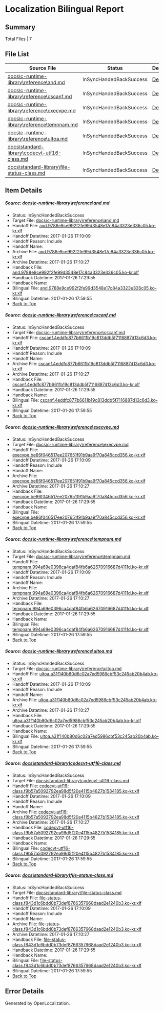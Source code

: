 # <a name='report-top'></a> Localization Bilingual Report

## Summary
 Total Files | 7

## File List
 Source File | Status | Details 
 ----------- | ------ | ------- 
 [docs\c-runtime-library\reference\and.md](https://github.com/openlocalizationtestorg/cpp-docs/blob/3168772cbb7e8127523bc2fc2da5cc9b4f59beb8/docs/c-runtime-library/reference/and.md) | InSyncHandedBackSuccess | [Details](#ce7cd9078015c38d83f574699908f1b2b7a9ede52512)
 [docs\c-runtime-library\reference\cscanf.md](https://github.com/openlocalizationtestorg/cpp-docs/blob/3168772cbb7e8127523bc2fc2da5cc9b4f59beb8/docs/c-runtime-library/reference/cscanf.md) | InSyncHandedBackSuccess | [Details](#2e9fb43a6da4ffe556fb1e217cb583e69095d0092622)
 [docs\c-runtime-library\reference\execvpe.md](https://github.com/openlocalizationtestorg/cpp-docs/blob/3168772cbb7e8127523bc2fc2da5cc9b4f59beb8/docs/c-runtime-library/reference/execvpe.md) | InSyncHandedBackSuccess | [Details](#634cbaeba1610c7f656185ff159e3a03dcce3cf42657)
 [docs\c-runtime-library\reference\tempnam.md](https://github.com/openlocalizationtestorg/cpp-docs/blob/3168772cbb7e8127523bc2fc2da5cc9b4f59beb8/docs/c-runtime-library/reference/tempnam.md) | InSyncHandedBackSuccess | [Details](#fe877564ca417090633c66c86d03318fbe73838b3167)
 [docs\c-runtime-library\reference\ultoa.md](https://github.com/openlocalizationtestorg/cpp-docs/blob/3168772cbb7e8127523bc2fc2da5cc9b4f59beb8/docs/c-runtime-library/reference/ultoa.md) | InSyncHandedBackSuccess | [Details](#f2a21f767b8315b2f419e26dce1c2e02ef5631fa3184)
 [docs\standard-library\codecvt-utf16-class.md](https://github.com/openlocalizationtestorg/cpp-docs/blob/5187996fc377bca8633360082d07f7ec8a68ee57/docs/standard-library/codecvt-utf16-class.md) | InSyncHandedBackSuccess | [Details](#8ee859512a6b4a3050eec6f91d4b3c8449cf918a12602)
 [docs\standard-library\file-status-class.md](https://github.com/openlocalizationtestorg/cpp-docs/blob/85c900f2263ae1c1089478badc85388e3b5e8548/docs/standard-library/file-status-class.md) | InSyncHandedBackSuccess | [Details](#b6418446418b16233cea45440510cafb372dc2fd12702)

## Item Details
##### <a name='ce7cd9078015c38d83f574699908f1b2b7a9ede52512'></a> Source: [docs\c-runtime-library\reference\and.md](https://github.com/openlocalizationtestorg/cpp-docs/blob/3168772cbb7e8127523bc2fc2da5cc9b4f59beb8/docs/c-runtime-library/reference/and.md)
* Status: InSyncHandedBackSuccess
* Target File: [docs\c-runtime-library\reference\and.md](https://github.com/OpenLocalizationTestOrg/cpp-docs.ko-kr/blob/c5ac30ef8301494f71050c07a322e7ca5a5bd0ed/docs/c-runtime-library/reference/and.md)
* Handoff File: [and.9788e9ce992f2fe99d3548e17c84a3323e336c05.ko-kr.xlf](https://github.com/OpenLocalizationTestOrg/cpp-docs.handoff/blob/ce0c34a21ac0ee2d22c7f0f55f6dcaeaca6866ce/ol-handoff/OpenLocalizationTestOrg/cpp-docs.ko-kr/master/mt/and.9788e9ce992f2fe99d3548e17c84a3323e336c05.ko-kr.xlf)
* Handoff Datetime: 2017-01-26 17:10:09
* Handoff Reason: Include
* Handoff Name: 
* Archive File: [and.9788e9ce992f2fe99d3548e17c84a3323e336c05.ko-kr.xlf](https://github.com/OpenLocalizationTestOrg/cpp-docs.handoff/blob/1a6834766bf088a04a53185ccbb331d6241f9df0/ol-archive/OpenLocalizationTestOrg/cpp-docs.ko-kr/master/mt/and.9788e9ce992f2fe99d3548e17c84a3323e336c05.ko-kr.xlf)
* Archive Datetime: 2017-01-26 17:10:27
* Handback File: [and.9788e9ce992f2fe99d3548e17c84a3323e336c05.ko-kr.xlf](https://github.com/OpenLocalizationTestOrg/cpp-docs.handback/blob/3f50943d674b597f417d74356bff6190174de0e7/ol-handback/OpenLocalizationTestOrg/cpp-docs.ko-kr/master/mt/and.9788e9ce992f2fe99d3548e17c84a3323e336c05.ko-kr.xlf)
* Handback Datetime: 2017-01-26 17:29:55
* Handback Name: 
* Bilingual File: [and.9788e9ce992f2fe99d3548e17c84a3323e336c05.ko-kr.xlf](https://github.com/OpenLocalizationTestOrg/cpp-docs.handback/blob/3f50943d674b597f417d74356bff6190174de0e7/ol-handback/OpenLocalizationTestOrg/cpp-docs.ko-kr/master/mt/and.9788e9ce992f2fe99d3548e17c84a3323e336c05.ko-kr.xlf)
* Bilingual Datetime: 2017-01-26 17:59:55
* [Back to Top](#report-top)

##### <a name='2e9fb43a6da4ffe556fb1e217cb583e69095d0092622'></a> Source: [docs\c-runtime-library\reference\cscanf.md](https://github.com/openlocalizationtestorg/cpp-docs/blob/3168772cbb7e8127523bc2fc2da5cc9b4f59beb8/docs/c-runtime-library/reference/cscanf.md)
* Status: InSyncHandedBackSuccess
* Target File: [docs\c-runtime-library\reference\cscanf.md](https://github.com/OpenLocalizationTestOrg/cpp-docs.ko-kr/blob/c5ac30ef8301494f71050c07a322e7ca5a5bd0ed/docs/c-runtime-library/reference/cscanf.md)
* Handoff File: [cscanf.4eddfc877b6611b19c813ddb5f7116887d13c6d3.ko-kr.xlf](https://github.com/OpenLocalizationTestOrg/cpp-docs.handoff/blob/ce0c34a21ac0ee2d22c7f0f55f6dcaeaca6866ce/ol-handoff/OpenLocalizationTestOrg/cpp-docs.ko-kr/master/mt/cscanf.4eddfc877b6611b19c813ddb5f7116887d13c6d3.ko-kr.xlf)
* Handoff Datetime: 2017-01-26 17:10:09
* Handoff Reason: Include
* Handoff Name: 
* Archive File: [cscanf.4eddfc877b6611b19c813ddb5f7116887d13c6d3.ko-kr.xlf](https://github.com/OpenLocalizationTestOrg/cpp-docs.handoff/blob/1a6834766bf088a04a53185ccbb331d6241f9df0/ol-archive/OpenLocalizationTestOrg/cpp-docs.ko-kr/master/mt/cscanf.4eddfc877b6611b19c813ddb5f7116887d13c6d3.ko-kr.xlf)
* Archive Datetime: 2017-01-26 17:10:27
* Handback File: [cscanf.4eddfc877b6611b19c813ddb5f7116887d13c6d3.ko-kr.xlf](https://github.com/OpenLocalizationTestOrg/cpp-docs.handback/blob/3f50943d674b597f417d74356bff6190174de0e7/ol-handback/OpenLocalizationTestOrg/cpp-docs.ko-kr/master/mt/cscanf.4eddfc877b6611b19c813ddb5f7116887d13c6d3.ko-kr.xlf)
* Handback Datetime: 2017-01-26 17:29:55
* Handback Name: 
* Bilingual File: [cscanf.4eddfc877b6611b19c813ddb5f7116887d13c6d3.ko-kr.xlf](https://github.com/OpenLocalizationTestOrg/cpp-docs.handback/blob/3f50943d674b597f417d74356bff6190174de0e7/ol-handback/OpenLocalizationTestOrg/cpp-docs.ko-kr/master/mt/cscanf.4eddfc877b6611b19c813ddb5f7116887d13c6d3.ko-kr.xlf)
* Bilingual Datetime: 2017-01-26 17:59:55
* [Back to Top](#report-top)

##### <a name='634cbaeba1610c7f656185ff159e3a03dcce3cf42657'></a> Source: [docs\c-runtime-library\reference\execvpe.md](https://github.com/openlocalizationtestorg/cpp-docs/blob/3168772cbb7e8127523bc2fc2da5cc9b4f59beb8/docs/c-runtime-library/reference/execvpe.md)
* Status: InSyncHandedBackSuccess
* Target File: [docs\c-runtime-library\reference\execvpe.md](https://github.com/OpenLocalizationTestOrg/cpp-docs.ko-kr/blob/c5ac30ef8301494f71050c07a322e7ca5a5bd0ed/docs/c-runtime-library/reference/execvpe.md)
* Handoff File: [execvpe.be86f046517ee207651f91b9aa9f70a845ccd356.ko-kr.xlf](https://github.com/OpenLocalizationTestOrg/cpp-docs.handoff/blob/ce0c34a21ac0ee2d22c7f0f55f6dcaeaca6866ce/ol-handoff/OpenLocalizationTestOrg/cpp-docs.ko-kr/master/mt/execvpe.be86f046517ee207651f91b9aa9f70a845ccd356.ko-kr.xlf)
* Handoff Datetime: 2017-01-26 17:10:09
* Handoff Reason: Include
* Handoff Name: 
* Archive File: [execvpe.be86f046517ee207651f91b9aa9f70a845ccd356.ko-kr.xlf](https://github.com/OpenLocalizationTestOrg/cpp-docs.handoff/blob/1a6834766bf088a04a53185ccbb331d6241f9df0/ol-archive/OpenLocalizationTestOrg/cpp-docs.ko-kr/master/mt/execvpe.be86f046517ee207651f91b9aa9f70a845ccd356.ko-kr.xlf)
* Archive Datetime: 2017-01-26 17:10:27
* Handback File: [execvpe.be86f046517ee207651f91b9aa9f70a845ccd356.ko-kr.xlf](https://github.com/OpenLocalizationTestOrg/cpp-docs.handback/blob/3f50943d674b597f417d74356bff6190174de0e7/ol-handback/OpenLocalizationTestOrg/cpp-docs.ko-kr/master/mt/execvpe.be86f046517ee207651f91b9aa9f70a845ccd356.ko-kr.xlf)
* Handback Datetime: 2017-01-26 17:29:55
* Handback Name: 
* Bilingual File: [execvpe.be86f046517ee207651f91b9aa9f70a845ccd356.ko-kr.xlf](https://github.com/OpenLocalizationTestOrg/cpp-docs.handback/blob/3f50943d674b597f417d74356bff6190174de0e7/ol-handback/OpenLocalizationTestOrg/cpp-docs.ko-kr/master/mt/execvpe.be86f046517ee207651f91b9aa9f70a845ccd356.ko-kr.xlf)
* Bilingual Datetime: 2017-01-26 17:59:55
* [Back to Top](#report-top)

##### <a name='fe877564ca417090633c66c86d03318fbe73838b3167'></a> Source: [docs\c-runtime-library\reference\tempnam.md](https://github.com/openlocalizationtestorg/cpp-docs/blob/3168772cbb7e8127523bc2fc2da5cc9b4f59beb8/docs/c-runtime-library/reference/tempnam.md)
* Status: InSyncHandedBackSuccess
* Target File: [docs\c-runtime-library\reference\tempnam.md](https://github.com/OpenLocalizationTestOrg/cpp-docs.ko-kr/blob/c5ac30ef8301494f71050c07a322e7ca5a5bd0ed/docs/c-runtime-library/reference/tempnam.md)
* Handoff File: [tempnam.994a69e0396ca4daf84fb6a62670916687d4111d.ko-kr.xlf](https://github.com/OpenLocalizationTestOrg/cpp-docs.handoff/blob/ce0c34a21ac0ee2d22c7f0f55f6dcaeaca6866ce/ol-handoff/OpenLocalizationTestOrg/cpp-docs.ko-kr/master/mt/tempnam.994a69e0396ca4daf84fb6a62670916687d4111d.ko-kr.xlf)
* Handoff Datetime: 2017-01-26 17:10:09
* Handoff Reason: Include
* Handoff Name: 
* Archive File: [tempnam.994a69e0396ca4daf84fb6a62670916687d4111d.ko-kr.xlf](https://github.com/OpenLocalizationTestOrg/cpp-docs.handoff/blob/1a6834766bf088a04a53185ccbb331d6241f9df0/ol-archive/OpenLocalizationTestOrg/cpp-docs.ko-kr/master/mt/tempnam.994a69e0396ca4daf84fb6a62670916687d4111d.ko-kr.xlf)
* Archive Datetime: 2017-01-26 17:10:27
* Handback File: [tempnam.994a69e0396ca4daf84fb6a62670916687d4111d.ko-kr.xlf](https://github.com/OpenLocalizationTestOrg/cpp-docs.handback/blob/3f50943d674b597f417d74356bff6190174de0e7/ol-handback/OpenLocalizationTestOrg/cpp-docs.ko-kr/master/mt/tempnam.994a69e0396ca4daf84fb6a62670916687d4111d.ko-kr.xlf)
* Handback Datetime: 2017-01-26 17:29:55
* Handback Name: 
* Bilingual File: [tempnam.994a69e0396ca4daf84fb6a62670916687d4111d.ko-kr.xlf](https://github.com/OpenLocalizationTestOrg/cpp-docs.handback/blob/3f50943d674b597f417d74356bff6190174de0e7/ol-handback/OpenLocalizationTestOrg/cpp-docs.ko-kr/master/mt/tempnam.994a69e0396ca4daf84fb6a62670916687d4111d.ko-kr.xlf)
* Bilingual Datetime: 2017-01-26 17:59:55
* [Back to Top](#report-top)

##### <a name='f2a21f767b8315b2f419e26dce1c2e02ef5631fa3184'></a> Source: [docs\c-runtime-library\reference\ultoa.md](https://github.com/openlocalizationtestorg/cpp-docs/blob/3168772cbb7e8127523bc2fc2da5cc9b4f59beb8/docs/c-runtime-library/reference/ultoa.md)
* Status: InSyncHandedBackSuccess
* Target File: [docs\c-runtime-library\reference\ultoa.md](https://github.com/OpenLocalizationTestOrg/cpp-docs.ko-kr/blob/c5ac30ef8301494f71050c07a322e7ca5a5bd0ed/docs/c-runtime-library/reference/ultoa.md)
* Handoff File: [ultoa.a31f140b80d6c02a7ed5986cbf53c245ab20b4ab.ko-kr.xlf](https://github.com/OpenLocalizationTestOrg/cpp-docs.handoff/blob/ce0c34a21ac0ee2d22c7f0f55f6dcaeaca6866ce/ol-handoff/OpenLocalizationTestOrg/cpp-docs.ko-kr/master/mt/ultoa.a31f140b80d6c02a7ed5986cbf53c245ab20b4ab.ko-kr.xlf)
* Handoff Datetime: 2017-01-26 17:10:09
* Handoff Reason: Include
* Handoff Name: 
* Archive File: [ultoa.a31f140b80d6c02a7ed5986cbf53c245ab20b4ab.ko-kr.xlf](https://github.com/OpenLocalizationTestOrg/cpp-docs.handoff/blob/1a6834766bf088a04a53185ccbb331d6241f9df0/ol-archive/OpenLocalizationTestOrg/cpp-docs.ko-kr/master/mt/ultoa.a31f140b80d6c02a7ed5986cbf53c245ab20b4ab.ko-kr.xlf)
* Archive Datetime: 2017-01-26 17:10:27
* Handback File: [ultoa.a31f140b80d6c02a7ed5986cbf53c245ab20b4ab.ko-kr.xlf](https://github.com/OpenLocalizationTestOrg/cpp-docs.handback/blob/3f50943d674b597f417d74356bff6190174de0e7/ol-handback/OpenLocalizationTestOrg/cpp-docs.ko-kr/master/mt/ultoa.a31f140b80d6c02a7ed5986cbf53c245ab20b4ab.ko-kr.xlf)
* Handback Datetime: 2017-01-26 17:29:55
* Handback Name: 
* Bilingual File: [ultoa.a31f140b80d6c02a7ed5986cbf53c245ab20b4ab.ko-kr.xlf](https://github.com/OpenLocalizationTestOrg/cpp-docs.handback/blob/3f50943d674b597f417d74356bff6190174de0e7/ol-handback/OpenLocalizationTestOrg/cpp-docs.ko-kr/master/mt/ultoa.a31f140b80d6c02a7ed5986cbf53c245ab20b4ab.ko-kr.xlf)
* Bilingual Datetime: 2017-01-26 17:59:55
* [Back to Top](#report-top)

##### <a name='8ee859512a6b4a3050eec6f91d4b3c8449cf918a12602'></a> Source: [docs\standard-library\codecvt-utf16-class.md](https://github.com/openlocalizationtestorg/cpp-docs/blob/5187996fc377bca8633360082d07f7ec8a68ee57/docs/standard-library/codecvt-utf16-class.md)
* Status: InSyncHandedBackSuccess
* Target File: [docs\standard-library\codecvt-utf16-class.md](https://github.com/OpenLocalizationTestOrg/cpp-docs.ko-kr/blob/c5ac30ef8301494f71050c07a322e7ca5a5bd0ed/docs/standard-library/codecvt-utf16-class.md)
* Handoff File: [codecvt-utf16-class.f9b57a5092792ea98d5f20e4115b4827b1534185.ko-kr.xlf](https://github.com/OpenLocalizationTestOrg/cpp-docs.handoff/blob/ce0c34a21ac0ee2d22c7f0f55f6dcaeaca6866ce/ol-handoff/OpenLocalizationTestOrg/cpp-docs.ko-kr/master/mt/codecvt-utf16-class.f9b57a5092792ea98d5f20e4115b4827b1534185.ko-kr.xlf)
* Handoff Datetime: 2017-01-26 17:10:09
* Handoff Reason: Include
* Handoff Name: 
* Archive File: [codecvt-utf16-class.f9b57a5092792ea98d5f20e4115b4827b1534185.ko-kr.xlf](https://github.com/OpenLocalizationTestOrg/cpp-docs.handoff/blob/1a6834766bf088a04a53185ccbb331d6241f9df0/ol-archive/OpenLocalizationTestOrg/cpp-docs.ko-kr/master/mt/codecvt-utf16-class.f9b57a5092792ea98d5f20e4115b4827b1534185.ko-kr.xlf)
* Archive Datetime: 2017-01-26 17:10:27
* Handback File: [codecvt-utf16-class.f9b57a5092792ea98d5f20e4115b4827b1534185.ko-kr.xlf](https://github.com/OpenLocalizationTestOrg/cpp-docs.handback/blob/3f50943d674b597f417d74356bff6190174de0e7/ol-handback/OpenLocalizationTestOrg/cpp-docs.ko-kr/master/mt/codecvt-utf16-class.f9b57a5092792ea98d5f20e4115b4827b1534185.ko-kr.xlf)
* Handback Datetime: 2017-01-26 17:29:55
* Handback Name: 
* Bilingual File: [codecvt-utf16-class.f9b57a5092792ea98d5f20e4115b4827b1534185.ko-kr.xlf](https://github.com/OpenLocalizationTestOrg/cpp-docs.handback/blob/3f50943d674b597f417d74356bff6190174de0e7/ol-handback/OpenLocalizationTestOrg/cpp-docs.ko-kr/master/mt/codecvt-utf16-class.f9b57a5092792ea98d5f20e4115b4827b1534185.ko-kr.xlf)
* Bilingual Datetime: 2017-01-26 17:59:55
* [Back to Top](#report-top)

##### <a name='b6418446418b16233cea45440510cafb372dc2fd12702'></a> Source: [docs\standard-library\file-status-class.md](https://github.com/openlocalizationtestorg/cpp-docs/blob/85c900f2263ae1c1089478badc85388e3b5e8548/docs/standard-library/file-status-class.md)
* Status: InSyncHandedBackSuccess
* Target File: [docs\standard-library\file-status-class.md](https://github.com/OpenLocalizationTestOrg/cpp-docs.ko-kr/blob/c5ac30ef8301494f71050c07a322e7ca5a5bd0ed/docs/standard-library/file-status-class.md)
* Handoff File: [file-status-class.f843d1c6bdd0b73def8766357668daad2e1240b3.ko-kr.xlf](https://github.com/OpenLocalizationTestOrg/cpp-docs.handoff/blob/ce0c34a21ac0ee2d22c7f0f55f6dcaeaca6866ce/ol-handoff/OpenLocalizationTestOrg/cpp-docs.ko-kr/master/mt/file-status-class.f843d1c6bdd0b73def8766357668daad2e1240b3.ko-kr.xlf)
* Handoff Datetime: 2017-01-26 17:10:09
* Handoff Reason: Include
* Handoff Name: 
* Archive File: [file-status-class.f843d1c6bdd0b73def8766357668daad2e1240b3.ko-kr.xlf](https://github.com/OpenLocalizationTestOrg/cpp-docs.handoff/blob/1a6834766bf088a04a53185ccbb331d6241f9df0/ol-archive/OpenLocalizationTestOrg/cpp-docs.ko-kr/master/mt/file-status-class.f843d1c6bdd0b73def8766357668daad2e1240b3.ko-kr.xlf)
* Archive Datetime: 2017-01-26 17:10:27
* Handback File: [file-status-class.f843d1c6bdd0b73def8766357668daad2e1240b3.ko-kr.xlf](https://github.com/OpenLocalizationTestOrg/cpp-docs.handback/blob/3f50943d674b597f417d74356bff6190174de0e7/ol-handback/OpenLocalizationTestOrg/cpp-docs.ko-kr/master/mt/file-status-class.f843d1c6bdd0b73def8766357668daad2e1240b3.ko-kr.xlf)
* Handback Datetime: 2017-01-26 17:29:55
* Handback Name: 
* Bilingual File: [file-status-class.f843d1c6bdd0b73def8766357668daad2e1240b3.ko-kr.xlf](https://github.com/OpenLocalizationTestOrg/cpp-docs.handback/blob/3f50943d674b597f417d74356bff6190174de0e7/ol-handback/OpenLocalizationTestOrg/cpp-docs.ko-kr/master/mt/file-status-class.f843d1c6bdd0b73def8766357668daad2e1240b3.ko-kr.xlf)
* Bilingual Datetime: 2017-01-26 17:59:55
* [Back to Top](#report-top)


## Error Details

Generated by OpenLocalization.
